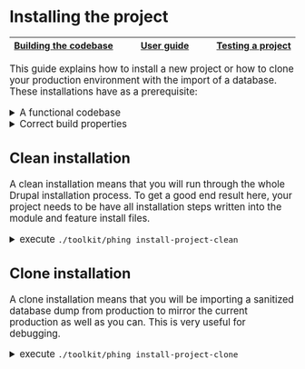 # Installing the project

<big><table><thead><tr><th nowrap> [Building the codebase](./building-codebase.md#building-the-codebase) </th><th width="100%" align="center"> [User guide](../README.md#user-guide) </th><th nowrap> [Testing a project](./testing-project.md#testing-the-project) </th></tr></thead></table>

This guide explains how to install a new project or how to clone your production
environment with the import of a database. These installations have as a
prerequisite:

<details><summary>A functional codebase</summary><p>

<blockquote>
<details><p><summary>execute <code>./toolkit/phing build-project-platform</code></summary>

```

```
</p></details>
<details><p><summary>execute <code>./toolkit/phing build-subsite-dev</code></summary>

```

```
</p></details>
</blockquote>
</p></details>
<details><summary>Correct build properties</summary><p>

<blockquote>
<details><p><summary>execute <code>nano build.project.props</code></summary>

```

```
</p></details>
<details><p><summary>execute <code>nano build.develop.props</code></summary>

```

```
</p></details>
</blockquote>
</p></details>

## Clean installation
A clean installation means that you will run through the whole Drupal
installation process. To get a good end result here, your project needs to be
have all installation steps written into the module and feature install files.

<details><summary>execute <code>./toolkit/phing install-project-clean</code></summary><p>

This target will install your site from scratch and by default it will save the
database right after install to cache it. That way on a future build with the
same platform version you will skip a part of the installation process.
</p></details>

## Clone installation
A clone installation means that you will be importing a sanitized database dump
from production to mirror the current production as well as you can. This is
very useful for debugging.

<details><summary>execute <code>./toolkit/phing install-project-clone</code></summary><p>

Toolkit provide a phing target to clone your subsite project, please refer to
targets documentation get more details.</p>
</details>